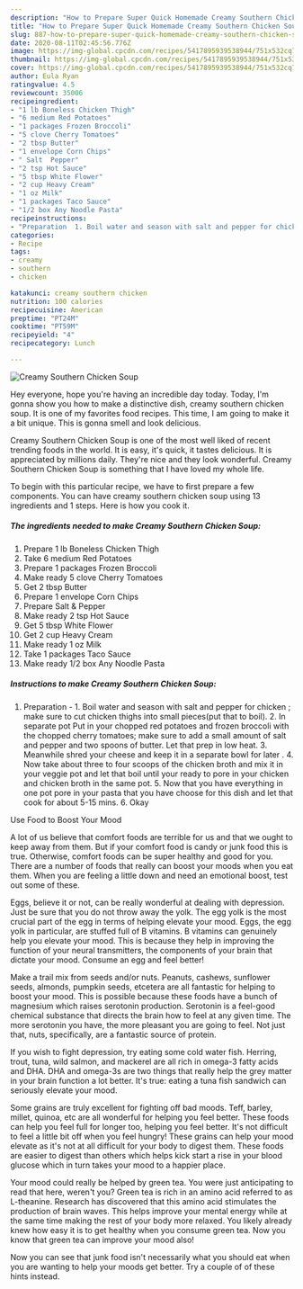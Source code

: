 ```yaml
---
description: "How to Prepare Super Quick Homemade Creamy Southern Chicken Soup"
title: "How to Prepare Super Quick Homemade Creamy Southern Chicken Soup"
slug: 887-how-to-prepare-super-quick-homemade-creamy-southern-chicken-soup
date: 2020-08-11T02:45:56.776Z
image: https://img-global.cpcdn.com/recipes/5417895939538944/751x532cq70/creamy-southern-chicken-soup-recipe-main-photo.jpg
thumbnail: https://img-global.cpcdn.com/recipes/5417895939538944/751x532cq70/creamy-southern-chicken-soup-recipe-main-photo.jpg
cover: https://img-global.cpcdn.com/recipes/5417895939538944/751x532cq70/creamy-southern-chicken-soup-recipe-main-photo.jpg
author: Eula Ryan
ratingvalue: 4.5
reviewcount: 35006
recipeingredient:
- "1 lb Boneless Chicken Thigh"
- "6 medium Red Potatoes"
- "1 packages Frozen Broccoli"
- "5 clove Cherry Tomatoes"
- "2 tbsp Butter"
- "1 envelope Corn Chips"
- " Salt  Pepper"
- "2 tsp Hot Sauce"
- "5 tbsp White Flower"
- "2 cup Heavy Cream"
- "1 oz Milk"
- "1 packages Taco Sauce"
- "1/2 box Any Noodle Pasta"
recipeinstructions:
- "Preparation  1. Boil water and season with salt and pepper for chicken ; make sure to cut chicken thighs into small pieces(put that to boil).                                                             2. In separate pot Put in your chopped red potatoes and frozen broccoli with the chopped cherry tomatoes; make sure to add a small amount of salt and pepper and two spoons of butter. Let that prep in low heat.                                                            3. Meanwhile shred your cheese and keep it in a separate bowl for later .                    4. Now take about three to four scoops of the chicken broth and mix it in your veggie pot and let that boil until your ready to pore in your chicken and chicken broth in the same pot.                                                    5. Now that you have everything in one pot pore in your pasta that you have choose for this dish and let that cook for about 5-15 mins.                                                           6. Okay"
categories:
- Recipe
tags:
- creamy
- southern
- chicken

katakunci: creamy southern chicken 
nutrition: 100 calories
recipecuisine: American
preptime: "PT24M"
cooktime: "PT59M"
recipeyield: "4"
recipecategory: Lunch

---
```



![Creamy Southern Chicken Soup](https://img-global.cpcdn.com/recipes/5417895939538944/751x532cq70/creamy-southern-chicken-soup-recipe-main-photo.jpg)

Hey everyone, hope you're having an incredible day today. Today, I'm gonna show you how to make a distinctive dish, creamy southern chicken soup. It is one of my favorites food recipes. This time, I am going to make it a bit unique. This is gonna smell and look delicious.

Creamy Southern Chicken Soup is one of the most well liked of recent trending foods in the world. It is easy, it's quick, it tastes delicious. It is appreciated by millions daily. They're nice and they look wonderful. Creamy Southern Chicken Soup is something that I have loved my whole life.




To begin with this particular recipe, we have to first prepare a few components. You can have creamy southern chicken soup using 13 ingredients and 1 steps. Here is how you cook it.

<!--inarticleads1-->

##### The ingredients needed to make Creamy Southern Chicken Soup:

1. Prepare 1 lb Boneless Chicken Thigh
1. Take 6 medium Red Potatoes
1. Prepare 1 packages Frozen Broccoli
1. Make ready 5 clove Cherry Tomatoes
1. Get 2 tbsp Butter
1. Prepare 1 envelope Corn Chips
1. Prepare  Salt &amp; Pepper
1. Make ready 2 tsp Hot Sauce
1. Get 5 tbsp White Flower
1. Get 2 cup Heavy Cream
1. Make ready 1 oz Milk
1. Take 1 packages Taco Sauce
1. Make ready 1/2 box Any Noodle Pasta




<!--inarticleads2-->

##### Instructions to make Creamy Southern Chicken Soup:

1. Preparation  - 1. Boil water and season with salt and pepper for chicken ; make sure to cut chicken thighs into small pieces(put that to boil).                                                             2. In separate pot Put in your chopped red potatoes and frozen broccoli with the chopped cherry tomatoes; make sure to add a small amount of salt and pepper and two spoons of butter. Let that prep in low heat.                                                            3. Meanwhile shred your cheese and keep it in a separate bowl for later .                    4. Now take about three to four scoops of the chicken broth and mix it in your veggie pot and let that boil until your ready to pore in your chicken and chicken broth in the same pot.                                                    5. Now that you have everything in one pot pore in your pasta that you have choose for this dish and let that cook for about 5-15 mins.                                                           6. Okay




Use Food to Boost Your Mood


A lot of us believe that comfort foods are terrible for us and that we ought to keep away from them. But if your comfort food is candy or junk food this is true. Otherwise, comfort foods can be super healthy and good for you. There are a number of foods that really can boost your moods when you eat them. When you are feeling a little down and need an emotional boost, test out some of these.

Eggs, believe it or not, can be really wonderful at dealing with depression. Just be sure that you do not throw away the yolk. The egg yolk is the most crucial part of the egg in terms of helping elevate your mood. Eggs, the egg yolk in particular, are stuffed full of B vitamins. B vitamins can genuinely help you elevate your mood. This is because they help in improving the function of your neural transmitters, the components of your brain that dictate your mood. Consume an egg and feel better!

Make a trail mix from seeds and/or nuts. Peanuts, cashews, sunflower seeds, almonds, pumpkin seeds, etcetera are all fantastic for helping to boost your mood. This is possible because these foods have a bunch of magnesium which raises serotonin production. Serotonin is a feel-good chemical substance that directs the brain how to feel at any given time. The more serotonin you have, the more pleasant you are going to feel. Not just that, nuts, specifically, are a fantastic source of protein.

If you wish to fight depression, try eating some cold water fish. Herring, trout, tuna, wild salmon, and mackerel are all rich in omega-3 fatty acids and DHA. DHA and omega-3s are two things that really help the grey matter in your brain function a lot better. It's true: eating a tuna fish sandwich can seriously elevate your mood. 

Some grains are truly excellent for fighting off bad moods. Teff, barley, millet, quinoa, etc are all wonderful for helping you feel better. These foods can help you feel full for longer too, helping you feel better. It's not difficult to feel a little bit off when you feel hungry! These grains can help your mood elevate as it's not at all difficult for your body to digest them. These foods are easier to digest than others which helps kick start a rise in your blood glucose which in turn takes your mood to a happier place.

Your mood could really be helped by green tea. You were just anticipating to read that here, weren't you? Green tea is rich in an amino acid referred to as L-theanine. Research has discovered that this amino acid stimulates the production of brain waves. This helps improve your mental energy while at the same time making the rest of your body more relaxed. You likely already knew how easy it is to get healthy when you consume green tea. Now you know that green tea can improve your mood also!

Now you can see that junk food isn't necessarily what you should eat when you are wanting to help your moods get better. Try  a  couple of  of  these  hints  instead.

